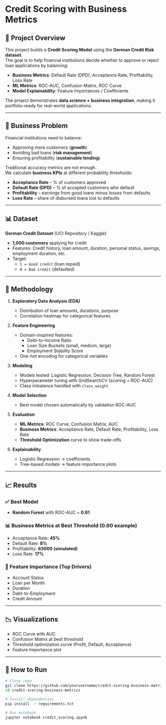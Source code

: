 # Credit Scoring with Business Metrics

## 🏦 Project Overview
This project builds a **Credit Scoring Model** using the **German Credit Risk dataset**.  
The goal is to help financial institutions decide whether to approve or reject loan applications by balancing:  

- **Business Metrics**: Default Rate (DPD), Acceptance Rate, Profitability, Loss Rate  
- **ML Metrics**: ROC-AUC, Confusion Matrix, ROC Curve  
- **Model Explainability**: Feature Importances / Coefficients  

The project demonstrates **data science + business integration**, making it portfolio-ready for real-world applications.

---

## 🎯 Business Problem
Financial institutions need to balance:  
- Approving more customers (**growth**)  
- Avoiding bad loans (**risk management**)  
- Ensuring profitability (**sustainable lending**)  

Traditional accuracy metrics are not enough.  
We calculate **business KPIs** at different probability thresholds:  
- **Acceptance Rate** – % of customers approved  
- **Default Rate (DPD)** – % of accepted customers who default  
- **Profitability** – earnings from good loans minus losses from defaults  
- **Loss Rate** – share of disbursed loans lost to defaults  

---

## 📊 Dataset
**German Credit Dataset** (UCI Repository / Kaggle)  
- **1,000 customers** applying for credit  
- Features: Credit history, loan amount, duration, personal status, savings, employment duration, etc.  
- Target:  
  - `1 = Good credit` (loan repaid)  
  - `0 = Bad credit` (defaulted)  

---

## 🔧 Methodology
1. **Exploratory Data Analysis (EDA)**  
   - Distribution of loan amounts, durations, purpose  
   - Correlation heatmap for categorical features  

2. **Feature Engineering**  
   - Domain-inspired features:  
     - Debt-to-Income Ratio  
     - Loan Size Buckets (small, medium, large)  
     - Employment Stability Score  
   - One-hot encoding for categorical variables  

3. **Modeling**  
   - Models tested: Logistic Regression, Decision Tree, Random Forest  
   - Hyperparameter tuning with GridSearchCV (scoring = ROC-AUC)  
   - Class imbalance handled with `class_weight`  

4. **Model Selection**  
   - Best model chosen automatically by validation ROC-AUC  

5. **Evaluation**  
   - **ML Metrics**: ROC Curve, Confusion Matrix, AUC  
   - **Business Metrics**: Acceptance Rate, Default Rate, Profitability, Loss Rate  
   - **Threshold Optimization** curve to show trade-offs  

6. **Explainability**  
   - Logistic Regression → coefficients  
   - Tree-based models → feature importance plots  

---

## 📈 Results

### ✅ Best Model
- **Random Forest** with ROC-AUC = **0.81**  

### 📊 Business Metrics at Best Threshold (0.60 example)
- Acceptance Rate: **45%**  
- Default Rate: **8%**  
- Profitability: **63000 (simulated)**  
- Loss Rate: **17%**  

### 🔎 Feature Importance (Top Drivers)
- Account Status  
- Loan per Month  
- Duration  
- Debt-to-Employment  
- Credit Amount  

---

## 📉 Visualizations
- ROC Curve with AUC  
- Confusion Matrix at best threshold  
- Threshold optimization curve (Profit, Default, Acceptance)  
- Feature Importance plot  

---

## 🚀 How to Run

```bash
# Clone repo
git clone https://github.com/yourusername/credit-scoring-business-metrics.git
cd credit-scoring-business-metrics

# Install dependencies
pip install -r requirements.txt

# Run notebook
jupyter notebook credit_scoring.ipynb
